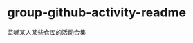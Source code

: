 # group-github-activity-readme

监听某人某些仓库的活动合集

<!--START_SECTION:activity-->
<!--END_SECTION:activity-->
